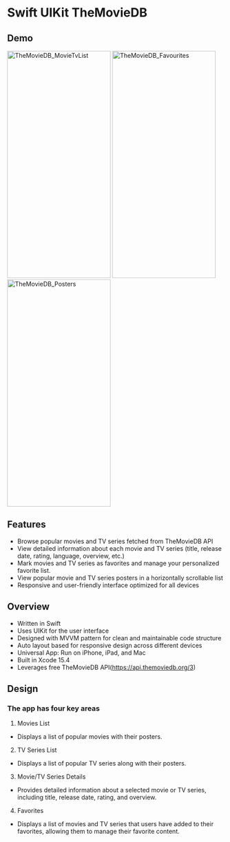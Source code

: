  # Swift UIKit TheMovieDB 
## Demo

<img src="https://github.com/user-attachments/assets/1b20e3d8-c5b0-480a-9e8d-6e6f92ab6252" alt="TheMovieDB_MovieTvList" width="240"  height="528">
<img src="https://github.com/user-attachments/assets/ed83bef6-7f3e-4a05-91a2-5d38a6d954b8" alt="TheMovieDB_Favourites" width="240"  height="528">
<img src="https://github.com/user-attachments/assets/2b532420-cbea-463e-bec0-b25f189d4b01" alt="TheMovieDB_Posters" width="240"  height="528">


## Features

- Browse popular movies and TV series fetched from TheMovieDB API
- View detailed information about each movie and TV series (title, release date, rating, language, overview, etc.)
- Mark movies and TV series as favorites and manage your personalized favorite list.
- View popular movie and TV series posters in a horizontally scrollable list
- Responsive and user-friendly interface optimized for all devices


## Overview

- Written in Swift
- Uses UIKit for the user interface
- Designed with MVVM pattern for clean and maintainable code structure
- Auto layout based for responsive design across different devices
- Universal App: Run on iPhone, iPad, and Mac
- Built in Xcode 15.4
- Leverages free TheMovieDB API(https://api.themoviedb.org/3)

## Design

### The app has four key areas
1.	Movies List
- Displays a list of popular movies with their posters.
2.	TV Series List
- Displays a list of popular TV series along with their posters.
3.	Movie/TV Series Details
- Provides detailed information about a selected movie or TV series, including title, release date, rating, and overview.
4.	Favorites
- Displays a list of movies and TV series that users have added to their favorites, allowing them to manage their favorite content.

